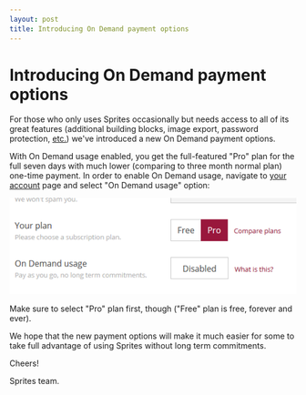 ```yaml
---
layout: post
title: Introducing On Demand payment options
---
```


# Introducing On Demand payment options

For those who only uses Sprites occasionally but needs access to all of its great features (additional building blocks, image export, password protection, [etc.](https://spritesapp.com/pricing)) we've introduced a new On Demand payment options. 

With On Demand usage enabled, you get the full-featured "Pro" plan for the full seven days with much lower (comparing to three month normal plan) one-time payment. In order to enable On Demand usage, navigate to [your account](https://spritesapp.com/account) page and select "On Demand usage" option:

![On Demand usage](/assets/img/posts/on-demand.png "On Demand usage")

Make sure to select "Pro" plan first, though ("Free" plan is free, forever and ever).

We hope that the new payment options will make it much easier for some to take full advantage of using Sprites without long term commitments.

Cheers!

Sprites team.
